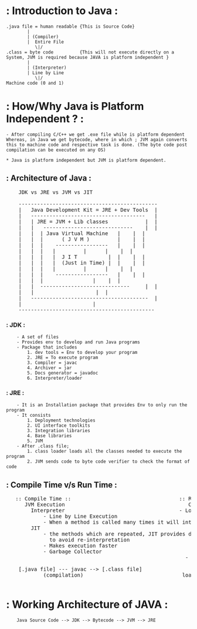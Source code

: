 # : Introduction to Java :

	.java file = human readable {This is Source Code}
			|
			| (Compiler)	
			|  Entire File
		       \|/
	.class = byte code 			{This will not execute directly on a System, JVM is required because JAVA is platform independent }
			|
			| (Interpreter)
			| Line by Line 	
		       \|/
	Machine code (0 and 1)


# : How/Why Java is Platform Independent ? :

	- After compiling C/C++ we get .exe file while is platform dependent
	Whereas, in Java we get bytecode, where in which ; JVM again converts this to machine code and respective task is done. (The byte code post compilation can be executed on any OS)

	* Java is platform independent but JVM is platform dependent.

## : Architecture of Java : 

<pre>
	JDK vs JRE vs JVM vs JIT
	
    ---------------------------------------------
    |	Java Development Kit = JRE + Dev Tools	|	
    |	-------------------------------------   |
    |   | JRE = JVM + Lib classes            |  |
    |   |   -----------------------------    |  |
    |   |  | Java Virtual Machine	|    |  |
    |   |  |      ( J V M )  		|    |	|
    |   |  |    -----------------	|    |  |
    |   |  |   |		 |      |    |  |	
    |   |  |   |  J I T	         |	|    |	|
    |   |  |   |  (Just in Time) |	|    |	|
    |   |  |   |		 |      |    |	|	
    |   |  |    -----------------	|    |  |
    |   |  | 			 	|    |	|
    |   |  -----------------------------     |	|
    |   |				     |  |
    |   --------------------------------------	|
    |		   				|
    --------------------------------------------
</pre>


### : JDK :

    	- A set of files
    	- Provides env to develop and run Java programs
    	- Package that includes
    		1. dev tools = Env to develop your program
    		2. JRE = To execute program
    		3. Compiler = javac
    		4. Archiver = jar
    		5. Docs generator = javadoc
    		6. Interpreter/loader


### : JRE :

    	- It is an Installation package that provides Env to only run the program
    	- It consists 
    		1. Deployment technologies
    		2. UI interface toolkits
    		3. Integration libraries
    		4. Base libraries
    		5. JVM
    	- After .class file; 
    		1. class loader loads all the classes needed to execute the program
    		2. JVM sends code to byte code verifier to check the format of code


## : Compile Time v/s Run Time : 

<pre>
   :: Compile Time ::									:: Run Time ::
      JVM Execution 									   Class Loader
    	Interpreter										- Loading
    		- Line by Line Execution							    - Reads .class file and generate binary data
    		- When a method is called many times it will interpret again and again.		    - Object of this class is created in HEAP memory
    	JIT 										        - Linking
    		- the methods which are repeated, JIT provides direct machine code                      - JVM verifies .class file generated
    		  to avoid re-interpretation 								- allocates memory for class variables and default values
    		- Makes execution faster 								 - Replaces symbolic references from the type to direct references
    		- Garbage Collector									  - Initialization
    													  - All the static variables are assigned with their values defined in the code and static block

    [.java file] --- javac --> [.class file]						[class   --> [Byte code --> [Interpreter] --> [Runtime] --> [Hardware]
    		(compilation) 								 loader]      verifier]

</pre>

# : Working Architecture of JAVA :

		Java Source Code --> JDK --> Bytecode --> JVM --> JRE
